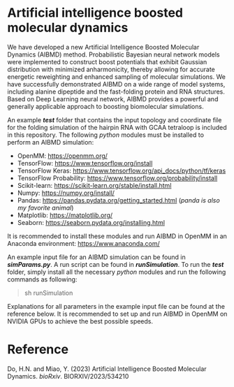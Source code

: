 # Artificial intelligence boosted molecular dynamics
We have developed a new Artificial Intelligence Boosted Molecular Dynamics (AIBMD) method. Probabilistic Bayesian neural network models were implemented to construct boost potentials that exhibit Gaussian distribution with minimized anharmonicity, thereby allowing for accurate energetic reweighting and enhanced sampling of molecular simulations. We have successfully demonstrated AIBMD on a wide range of model systems, including alanine dipeptide and the fast-folding protein and RNA structures. Based on Deep Learning neural network, AIBMD provides a powerful and generally applicable approach to boosting biomolecular simulations.

An example ***test*** folder that contains the input topology and coordinate file for the folding simulation of the hairpin RNA with GCAA tetraloop is included in this repository. The following *python* modules must be installed to perform an AIBMD simulation:
* OpenMM: https://openmm.org/
* TensorFlow: https://www.tensorflow.org/install
* TensorFlow Keras: https://www.tensorflow.org/api_docs/python/tf/keras
* TensorFlow Probability: https://www.tensorflow.org/probability/install
* Scikit-learn: https://scikit-learn.org/stable/install.html
* Numpy: https://numpy.org/install/
* Pandas: https://pandas.pydata.org/getting_started.html (*panda is also my favorite animal*)
* Matplotlib: https://matplotlib.org/
* Seaborn: https://seaborn.pydata.org/installing.html

It is recommended to install these modules and run AIBMD in OpenMM in an Anaconda environment: https://www.anaconda.com/

An example input file for an AIBMD simulation can be found in ***simParams.py***. A run script can be found in ***runSimulation***. To run the ***test*** folder, simply install all the necessary *python* modules and run the following commands as following:
> sh runSimulation

Explanations for all parameters in the example input file can be found at the reference below. It is recommended to set up and run AIBMD in OpenMM on NVIDIA GPUs to achieve the best possible speeds.

# Reference
Do, H.N. and Miao, Y. (2023) Artificial Intelligence Boosted Molecular Dynamics. *bioRxiv*. BIORXIV/2023/534210
